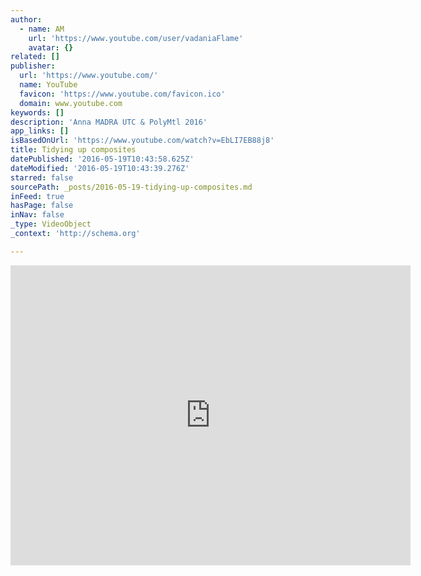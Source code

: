 ```yaml
---
author:
  - name: AM
    url: 'https://www.youtube.com/user/vadaniaFlame'
    avatar: {}
related: []
publisher:
  url: 'https://www.youtube.com/'
  name: YouTube
  favicon: 'https://www.youtube.com/favicon.ico'
  domain: www.youtube.com
keywords: []
description: 'Anna MADRA UTC & PolyMtl 2016'
app_links: []
isBasedOnUrl: 'https://www.youtube.com/watch?v=EbLI7EB88j8'
title: Tidying up composites
datePublished: '2016-05-19T10:43:58.625Z'
dateModified: '2016-05-19T10:43:39.276Z'
starred: false
sourcePath: _posts/2016-05-19-tidying-up-composites.md
inFeed: true
hasPage: false
inNav: false
_type: VideoObject
_context: 'http://schema.org'

---
```

<iframe src="https://cdn.embedly.com/widgets/media.html?src=https%3A%2F%2Fwww.youtube.com%2Fembed%2FEbLI7EB88j8%3Ffeature%3Doembed&amp;url=http%3A%2F%2Fwww.youtube.com%2Fwatch%3Fv%3DEbLI7EB88j8&amp;image=https%3A%2F%2Fi.ytimg.com%2Fvi%2FEbLI7EB88j8%2Fhqdefault.jpg&amp;key=b7d04c9b404c499eba89ee7072e1c4f7&amp;type=text%2Fhtml&amp;schema=youtube" width="640" height="480" scrolling="no" frameborder="0" allowfullscreen="" style=""></iframe>